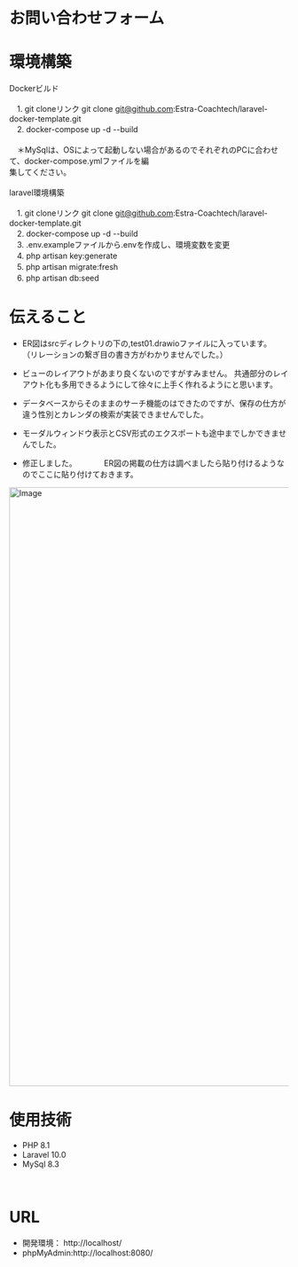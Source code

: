 # お問い合わせフォーム
# 環境構築
Dockerビルド
<br>
<br>
　1\. git cloneリンク git clone git@github.com:Estra-Coachtech/laravel-docker-template.git
<br>
　2\. docker-compose up -d --build
<br>
<br>
　＊MySqlは、OSによって起動しない場合があるのでそれぞれのPCに合わせて、docker-compose.ymlファイルを編<br>
  集してください。
  <br>
  <br>
laravel環境構築
<br>
<br>
　1\. git cloneリンク git clone git@github.com:Estra-Coachtech/laravel-docker-template.git
<br>
　2\. docker-compose up -d --build
<br>
　3\. .env.exampleファイルから.envを作成し、環境変数を変更
<br>
　4\. php artisan key:generate
<br>
　5\. php artisan migrate:fresh
<br>
　6\. php artisan db:seed
<br>


# 伝えること<br>
 - ER図はsrcディレクトリの下の,test01.drawioファイルに入っています。<br>
 （リレーションの繋ぎ目の書き方がわかりませんでした。）
 - ビューのレイアウトがあまり良くないのですがすみません。
 共通部分のレイアウト化も多用できるようにして徐々に上手く作れるようにと思います。<br>
 - データベースからそのままのサーチ機能のはできたのですが、保存の仕方が違う性別とカレンダの検索が実装できませんでした。<br>
 - モーダルウィンドウ表示とCSV形式のエクスポートも途中までしかできませんでした。




- 修正しました。　　　　ER図の掲載の仕方は調べましたら貼り付けるようなのでここに貼り付けておきます。
<img width="1920" height="1080" alt="Image" src="https://github.com/user-attachments/assets/1df46e23-f084-4c84-b0e6-6f98627b19f0" />


# 使用技術<br>
  - PHP 8.1
  - Laravel 10.0
  - MySql 8.3
<br>

# URL<br>
  - 開発環境： http://localhost/
  - phpMyAdmin:http://localhost:8080/
